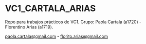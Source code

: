 # VC1_CARTALA_ARIAS
Repo para trabajos prácticos de VC1.
Grupo: Paola Cartala (a1720) - Florentino Arias (a1719).

paola.cartala@gmail.com - florito.arias@gmail.com
